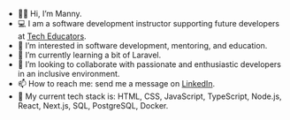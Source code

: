 - 👋🏻 Hi, I’m Manny.
- 💻 I am a software development instructor supporting future developers at [Tech Educators](https://techeducators.co.uk/).
- 📝 I’m interested in software development, mentoring, and education.
- 🌱 I’m currently learning a bit of Laravel.
- 💞 I’m looking to collaborate with passionate and enthusiastic developers in an inclusive environment.
- 📫 How to reach me: send me a message on [LinkedIn](https://www.linkedin.com/in/manuel-gonzalez-garcia-de-blas/).
- 💾 My current tech stack is: HTML, CSS, JavaScript, TypeScript, Node.js, React, Next.js, SQL, PostgreSQL, Docker.


<!---
MannyGGB/MannyGGB is a ✨ special ✨ repository because its `README.md` (this file) appears on your GitHub profile.
You can click the Preview link to take a look at your changes.
--->
